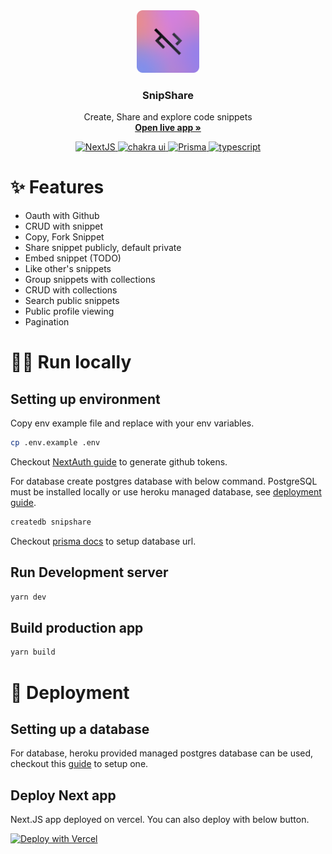<div align="center">
  <a href="https://snippshare.vercel.app">
    <img src="docs/snipshare_icon.png" alt="Logo" width="100" height="100">
  </a>

  <h3 align="center">SnipShare</h3>

  <p align="center">
    Create, Share and explore code snippets
    <br />
    <a href="https://snippshare.vercel.app"><strong>Open live app »</strong></a>
  </p>
	<a href="https://snippshare.vercel.app">
		<div align="center">
			<img src="https://img.shields.io/badge/Next.JS-black?style=for-the-badge&logo=next.js&logoColor=white"
				alt="NextJS" />
			<img src="https://img.shields.io/badge/chakraui-%234ED1C5.svg?style=for-the-badge&logo=chakraui&logoColor=white"
				alt="chakra ui" />
			<img
				src="https://img.shields.io/badge/Prisma-3982CE?style=for-the-badge&logo=Prisma&logoColor=white"
				alt="Prisma" />
			<img src="https://img.shields.io/badge/typescript-%23007ACC.svg?style=for-the-badge&logo=typescript&logoColor=white"
				alt="typescript" />
			</>
		</div>
	</a>
</div>

# ✨ Features

- Oauth with Github
- CRUD with snippet
- Copy, Fork Snippet
- Share snippet publicly, default private
- Embed snippet (TODO)
- Like other's snippets
- Group snippets with collections
- CRUD with collections
- Search public snippets
- Public profile viewing
- Pagination

# 🧑‍💻 Run locally

## Setting up environment

Copy env example file and replace with your env variables.

```sh
cp .env.example .env
```

Checkout [NextAuth guide](https://next-auth.js.org/providers/github) to generate github tokens.

For database create postgres database with below command. PostgreSQL must be installed locally or use heroku managed database, see [deployment guide](#deployment).

```sh
createdb snipshare
```

Checkout [prisma docs](https://www.prisma.io/docs/getting-started/setup-prisma/start-from-scratch/relational-databases/connect-your-database-typescript-postgres) to setup database url.

## Run Development server

```sh
yarn dev
```

## Build production app

```sh
yarn build
```

# 🚀 Deployment

## Setting up a database

For database, heroku provided managed postgres database can be used, checkout this [guide](https://dev.to/prisma/how-to-setup-a-free-postgresql-database-on-heroku-1dc1) to setup one.

## Deploy Next app

Next.JS app deployed on vercel. You can also deploy with below button.

[![Deploy with Vercel](https://vercel.com/button)](https://vercel.com/new/clone?repository-url=https%3A%2F%2Fgithub.com%2FDNI9%2Fsnipshare&env=GITHUB_SECRET,GITHUB_ID,NEXTAUTH_URL,NEXT_PUBLIC_SITE_URL,DATABASE_URL,NEXTAUTH_SECRET)
